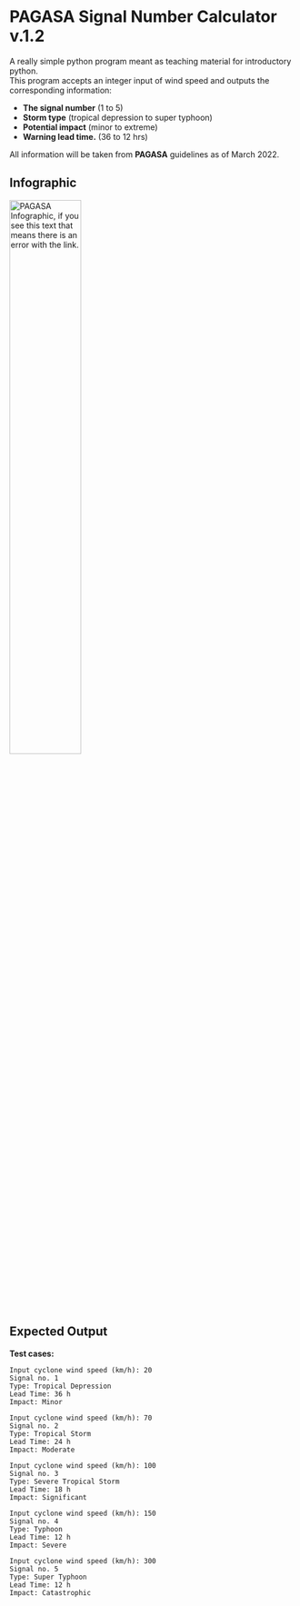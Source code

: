 # PAGASA Signal Number Calculator v.1.2
A really simple python program meant as teaching material for introductory python.  
This program accepts an integer input of wind speed and outputs the corresponding information:  
- **The signal number** (1 to 5)
- **Storm type** (tropical depression to super typhoon)
- **Potential impact** (minor to extreme)
- **Warning lead time.** (36 to 12 hrs)

All information will be taken from **PAGASA** guidelines as of March 2022.

## Infographic
<img src="https://pubfiles.pagasa.dost.gov.ph/pagasaweb/images/tropical-cyclone/old%20and%20new.jpg" alt="PAGASA Infographic, if you see this text that means there is an error with the link." width="50%">

## Expected Output
**Test cases:**

    Input cyclone wind speed (km/h): 20
    Signal no. 1
    Type: Tropical Depression
    Lead Time: 36 h
    Impact: Minor

    Input cyclone wind speed (km/h): 70
    Signal no. 2
    Type: Tropical Storm
    Lead Time: 24 h
    Impact: Moderate

    Input cyclone wind speed (km/h): 100
    Signal no. 3
    Type: Severe Tropical Storm
    Lead Time: 18 h
    Impact: Significant

    Input cyclone wind speed (km/h): 150
    Signal no. 4 
    Type: Typhoon
    Lead Time: 12 h
    Impact: Severe

    Input cyclone wind speed (km/h): 300
    Signal no. 5
    Type: Super Typhoon
    Lead Time: 12 h
    Impact: Catastrophic
